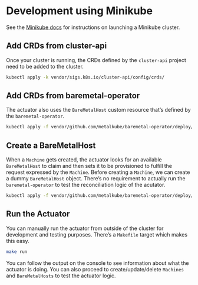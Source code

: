 # Development using Minikube

See the [Minikube docs](https://kubernetes.io/docs/setup/minikube/) for
instructions on launching a Minikube cluster.

## Add CRDs from cluster-api

Once your cluster is running, the CRDs defined by the `cluster-api` project
need to be added to the cluster.

```bash
kubectl apply -k vendor/sigs.k8s.io/cluster-api/config/crds/
```

## Add CRDs from baremetal-operator

The actuator also uses the `BareMetalHost` custom resource that’s defined by
the `baremetal-operator`.

```bash
kubectl apply -f vendor/github.com/metalkube/baremetal-operator/deploy/crds/metalkube_v1alpha1_baremetalhost_crd.yaml
```

## Create a BareMetalHost

When a `Machine` gets created, the actuator looks for an available
`BareMetalHost` to claim and then sets it to be provisioned to fulfill the
request expressed by the `Machine`.  Before creating a `Machine`, we can create
a dummy `BareMetalHost` object.  There’s no requirement to actually run the
`baremetal-operator` to test the reconciliation logic of the acutator.

```bash
kubectl apply -f vendor/github.com/metalkube/baremetal-operator/deploy/crds/metalkube_v1alpha1_baremetalhost_cr.yaml
```

## Run the Actuator

You can manually run the actuator from outside of the cluster for development
and testing purposes.  There’s a `Makefile` target which makes this easy.

```bash
make run
```

You can follow the output on the console to see information about what the
actuator is doing.  You can also proceed to create/update/delete `Machines` and
`BareMetalHosts` to test the actuator logic.
